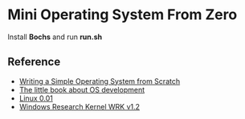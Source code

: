 # Mini Operating System From Zero

Install **Bochs** and run **run.sh**

## Reference

* [Writing a Simple Operating System from Scratch](https://www.cs.bham.ac.uk/~exr/lectures/opsys/10_11/lectures/os-dev.pdf)
* [The little book about OS development
](https://littleosbook.github.io/)
* [Linux 0.01](https://mirrors.edge.kernel.org/pub/linux/kernel/Historic/)
* [Windows Research Kernel WRK v1.2](http://gate.upm.ro/os/LABs/Windows_OS_Internals_Curriculum_Resource_Kit-ACADEMIC/WindowsResearchKernel-WRK/)
